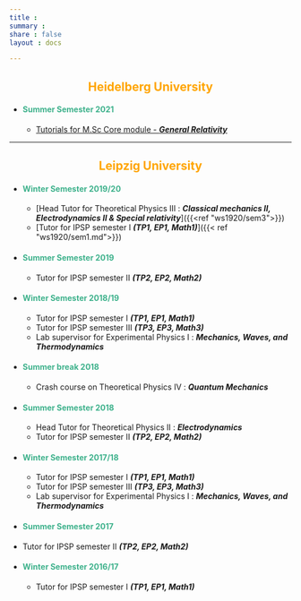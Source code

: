 ```yaml
---
title :  
summary :
share : false
layout : docs

---
```


## <span style="color:orange"> <center>**Heidelberg University**</center></span>

- #### <span style="color:#3db18b"> Summer Semester 2021 </span>
  - [Tutorials for M.Sc Core module - ***General Relativity***]({{<ref"heidelberg/ss21_gr">}})

<hr>

## <span style="color:orange"><center> **Leipzig University** </center></span>

- #### <span style="color:#3db18b"> Winter Semester 2019/20 </span>
  - [Head Tutor for Theoretical Physics III  :   ***Classical mechanics II, Electrodynamics II & Special relativity***]({{<ref "ws1920/sem3">}})</span>
  - [Tutor for IPSP semester I ***(TP1, EP1, Math1)***]({{< ref "ws1920/sem1.md">}})
- #### <span style="color:#3db18b"> **Summer Semester 2019** </span>
  - Tutor for IPSP semester II ***(TP2, EP2, Math2)***
- #### <span style="color:#3db18b"> **Winter Semester 2018/19** </span>
  - Tutor for IPSP semester I ***(TP1, EP1, Math1)***
  - Tutor for IPSP semester III ***(TP3, EP3, Math3)***
  - Lab supervisor for Experimental Physics I : ***Mechanics, Waves, and Thermodynamics***

- #### <span style="color:#3db18b">Summer break 2018</span>
  - Crash course on Theoretical Physics IV : ***Quantum Mechanics***
- #### <span style="color:#3db18b">Summer Semester 2018</span>
  - Head Tutor for Theoretical Physics II  :   ***Electrodynamics***
  - Tutor for IPSP semester II ***(TP2, EP2, Math2)***
- #### <span style="color:#3db18b">Winter Semester 2017/18</span>
  - Tutor for IPSP semester I ***(TP1, EP1, Math1)***
  - Tutor for IPSP semester III ***(TP3, EP3, Math3)***
  - Lab supervisor for Experimental Physics I : ***Mechanics, Waves, and Thermodynamics***
- #### <span style="color:#3db18b">Summer Semester 2017</span>
 - Tutor for IPSP semester II ***(TP2, EP2, Math2)***
- #### <span style="color:#3db18b">Winter Semester 2016/17</span>
  - Tutor for IPSP semester I ***(TP1, EP1, Math1)***
<!--[I'm an inline-style link with title](https://www.google.com "Google's Homepage")-->
